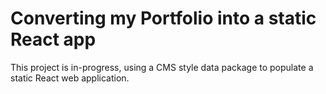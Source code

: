 # Converting my Portfolio into a static React app

This project is in-progress, using a CMS style data package to populate a static React web application.